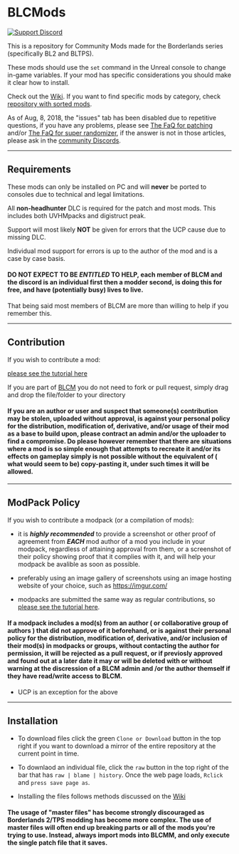 # BLCMods
[![Support Discord](https://img.shields.io/static/v1?label=&message=Support%20Discord&logo=discord&color=424)](https://discord.gg/bXeqV8Ef9R)

This is a repository for Community Mods made for the Borderlands series (specifically BL2 and BLTPS).

These mods should use the `set` command in the Unreal console to change in-game variables.
If your mod has specific considerations you should make it clear how to install.

Check out the [Wiki](https://github.com/BL2CP/BLCMods/wiki). If you want to find specific mods by category, check [repository with sorted mods](https://github.com/BLCM/ModCabinet/wiki).

As of Aug, 8, 2018, the "issues" tab has been disabled due to repetitive questions, if you have any problems, please see [The FaQ for patching](https://github.com/BLCM/BLCMods/wiki/Patching-FaQ) and/or [The FaQ for super randomizer](https://github.com/BLCM/BLCMods/wiki/Randomizer-FaQ), if the answer is not in those articles, please ask in the [community Discords](http://borderlandsmodding.com/community/).

***

## Requirements

These mods can only be installed on PC and will **never** be ported to consoles due to technical and legal limitations.

All **non-headhunter** DLC is required for the patch and most mods. This includes both UVHMpacks and digistruct peak.

Support will most likely **NOT** be given for errors that the UCP cause due to missing DLC.

Individual mod support for errors is up to the author of the mod and is a case by case basis.

#### **DO NOT EXPECT TO BE *ENTITLED* TO HELP**, each member of BLCM and the discord is an individual first then a modder second, is doing this for free, and have (potentially busy) lives to live.

That being said most members of BLCM are more than willing to help if you remember this.

***

## Contribution

If you wish to contribute a mod:

[please see the tutorial here](https://github.com/BLCM/BLCMods/wiki/Contribution)

If you are part of [BLCM](https://github.com/BLCM) you do not need to fork or pull request, simply drag and drop the file/folder to your directory

#### If you are an author or user and suspect that someone(s) contribution may be stolen, uploaded without approval, is against your personal policy for the distribution, modification of, derivative, and/or usage of their mod as a base to build upon, please contract an admin and/or the uploader to find a compromise. Do please however remember that there are situations where a mod is so simple enough that attempts to recreate it and/or its effects on gameplay simply is not possible without the equivalent of ( what would seem to be) copy-pasting it, under such times it will be allowed.

***

## ModPack Policy

If you wish to contribute a modpack (or a compilation of mods):
- it is ***highly recommended*** to provide a screenshot or other proof of agreement from ***EACH*** mod author of a mod you include in your modpack, regardless of attaining approval from them, or a screenshot of their policy showing proof that it complies with it, and will help your modpack be avalible as soon as possible.

- preferably using an image gallery of screenshots using an image hosting website of your choice, such as https://imgur.com/

- modpacks are submitted the same way as regular contributions, so [please see the tutorial here](https://github.com/BLCM/BLCMods/wiki/Contribution).

####  If a modpack includes a mod(s) from an author ( or collaborative group of authors ) that did not approve of it beforehand, or is against their personal policy for the distribution, modification of, derivative, and/or inclusion of their mod(s) in modpacks or groups, without contacting the author for permission, it will be rejected as a pull request, or if previosly approved and found out at a later date it may or will be deleted with or without warning at the discression of a BLCM admin and /or the author themself if they have read/write access to BLCM.

- UCP is an exception for the above

***

## Installation

- To download files click the green `Clone or Download` button in the top right if you want to download a mirror of the entire repository at the current point in time.

- To downlaod an individual file, click the `raw` button in the top right of the bar that has `raw | blame | history`. Once the web page loads, `Rclick` and `press save page as`.

- Installing the files follows methods discussed on the [Wiki](https://github.com/BLCM/BLCMods/wiki/Tutorial%3A-Enabling-Console)

#### The usage of "master files" has become strongly discouraged as Borderlands 2/TPS modding has become more complex. The use of master files will often end up breaking parts or all of the mods you're trying to use. Instead, always import mods into BLCMM, and only execute the single patch file that it saves.
